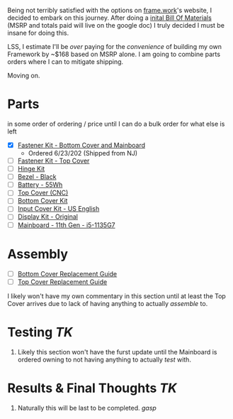 Being not terribly satisfied with the options on [frame.work](https://frame.work/)'s website, I decided to embark on this journey. After doing a [inital Bill Of Materials](https://docs.google.com/spreadsheets/d/1YayfsNAYgf5DBnbEC524bHOcLVi5MpsAGUarsPbGo8w/edit?usp=sharing) (MSRP and totals paid will live on the google doc) I truly decided I must be insane for doing this.

LSS, I estimate I'll be *over* paying for the *convenience* of building my own Framework by ~$168 based on MSRP alone. I am going to combine parts orders where I can to mitigate shipping.

Moving on.

# Parts
in some order of ordering / price until I can do a bulk order for what else is left
- [x] [Fastener Kit - Bottom Cover and Mainboard](https://frame.work/products/fastener-kit-bottom-cover-and-mainboard)
     - Ordered 6/23/202 (Shipped from NJ)
- [ ] [Fastener Kit - Top Cover](https://frame.work/products/fastener-kit-top-cover?v=FRANGY0001)
- [ ] [Hinge Kit](https://frame.work/products/hinge-kit-2nd-gen-3-5kg)
- [ ] [Bezel - Black](https://frame.work/products/bezel?v=FRANCB0011)
- [ ] [Battery - 55Wh](https://frame.work/products/battery?v=FRANBBAT01)
- [ ] [Top Cover (CNC)](https://frame.work/products/top-cover-cnc)
- [ ] [Bottom Cover Kit](https://frame.work/products/bottom-cover-kit/)
- [ ] [Input Cover Kit - US English](https://frame.work/products/input-cover-kit?v=FRANHC0001)
- [ ] [Display Kit - Original](https://frame.work/products/display-kit?v=FRANFX0001)
- [ ] [Mainboard - 11th Gen - i5-1135G7](https://frame.work/products/mainboard-11th-gen-intel-core?v=FRANFG000A)
  
# Assembly
- [ ] [Bottom Cover Replacement Guide](https://guides.frame.work/Guide/Bottom+Cover+Replacement+Guide/107?lang=en)
- [ ] [Top Cover Replacement Guide](https://guides.frame.work/Guide/Top+Cover+Replacement+Guide/118?lang=en)

I likely won't have my own commentary in this section until at least the Top Cover arrives due to lack of having anything to actually *assemble* to.

# Testing *TK*
1. Likely this section won't have the furst update until the Mainboard is ordered owning to not having anything to actually *test* with.

# Results & Final Thoughts *TK*
1. Naturally this will be last to be completed. *gasp*
